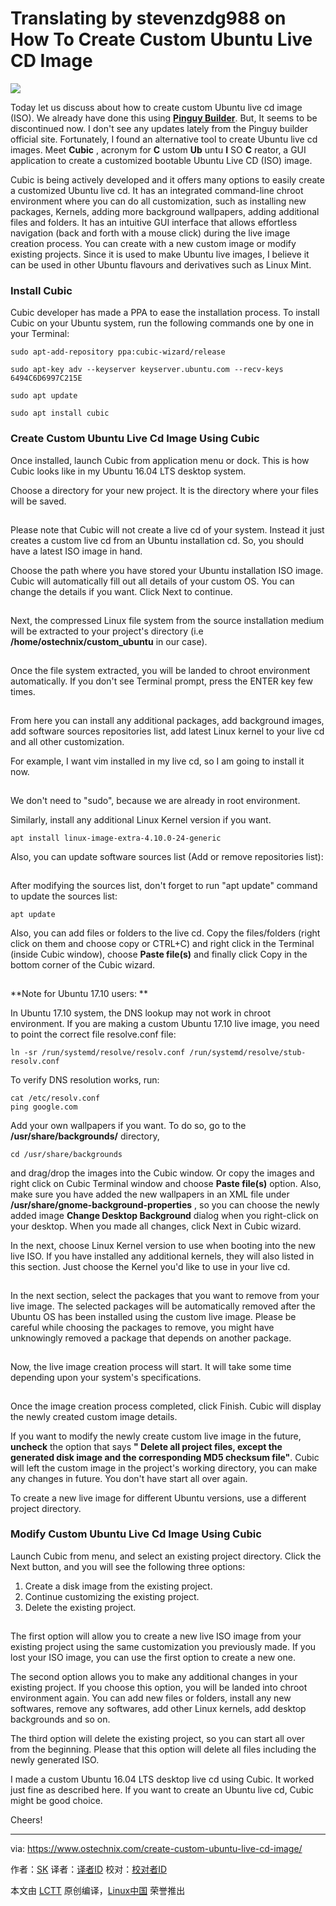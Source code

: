 Translating by stevenzdg988 on How To Create Custom Ubuntu Live CD Image
======
![](https://www.ostechnix.com/wp-content/uploads/2017/10/Cubic-720x340.png)

Today let us discuss about how to create custom Ubuntu live cd image (ISO). We already have done this using [**Pinguy Builder**][1]. But, It seems to be discontinued now. I don't see any updates lately from the Pinguy builder official site. Fortunately, I found an alternative tool to create Ubuntu live cd images. Meet **Cubic** , acronym for **C** ustom **Ub** untu **I** SO **C** reator, a GUI application to create a customized bootable Ubuntu Live CD (ISO) image.

Cubic is being actively developed and it offers many options to easily create a customized Ubuntu live cd. It has an integrated command-line chroot environment where you can do all customization, such as installing new packages, Kernels, adding more background wallpapers, adding additional files and folders. It has an intuitive GUI interface that allows effortless navigation (back and forth with a mouse click) during the live image creation process. You can create with a new custom image or modify existing projects. Since it is used to make Ubuntu live images, I believe it can be used in other Ubuntu flavours and derivatives such as Linux Mint.

### Install Cubic

Cubic developer has made a PPA to ease the installation process. To install Cubic on your Ubuntu system, run the following commands one by one in your Terminal:
```
sudo apt-add-repository ppa:cubic-wizard/release
```
```
sudo apt-key adv --keyserver keyserver.ubuntu.com --recv-keys 6494C6D6997C215E
```
```
sudo apt update
```
```
sudo apt install cubic
```

### Create Custom Ubuntu Live Cd Image Using Cubic

Once installed, launch Cubic from application menu or dock. This is how Cubic looks like in my Ubuntu 16.04 LTS desktop system.

Choose a directory for your new project. It is the directory where your files will be saved.

[![][2]][3]

Please note that Cubic will not create a live cd of your system. Instead it just creates a custom live cd from an Ubuntu installation cd. So, you should have a latest ISO image in hand.

Choose the path where you have stored your Ubuntu installation ISO image. Cubic will automatically fill out all details of your custom OS. You can change the details if you want. Click Next to continue.

[![][2]][4]

Next, the compressed Linux file system from the source installation medium will be extracted to your project's directory (i.e **/home/ostechnix/custom_ubuntu** in our case).

[![][2]][5]

Once the file system extracted, you will be landed to chroot environment automatically. If you don't see Terminal prompt, press the ENTER key few times.

[![][2]][6]

From here you can install any additional packages, add background images, add software sources repositories list, add latest Linux kernel to your live cd and all other customization.

For example, I want vim installed in my live cd, so I am going to install it now.

[![][2]][7]

We don't need to "sudo", because we are already in root environment.

Similarly, install any additional Linux Kernel version if you want.
```
apt install linux-image-extra-4.10.0-24-generic
```

Also, you can update software sources list (Add or remove repositories list):

[![][2]][8]

After modifying the sources list, don't forget to run "apt update" command to update the sources list:
```
apt update
```

Also, you can add files or folders to the live cd. Copy the files/folders (right click on them and choose copy or CTRL+C) and right click in the Terminal (inside Cubic window), choose **Paste file(s)** and finally click Copy in the bottom corner of the Cubic wizard.

[![][2]][9]

**Note for Ubuntu 17.10 users: **

In Ubuntu 17.10 system, the DNS lookup may not work in chroot environment. If you are making a custom Ubuntu 17.10 live image, you need to point the correct file resolve.conf file:
```
ln -sr /run/systemd/resolve/resolv.conf /run/systemd/resolve/stub-resolv.conf

```

To verify DNS resolution works, run:
```
cat /etc/resolv.conf
ping google.com
```

Add your own wallpapers if you want. To do so, go to the **/usr/share/backgrounds/** directory,
```
cd /usr/share/backgrounds
```

and drag/drop the images into the Cubic window. Or copy the images and right click on Cubic Terminal window and choose **Paste file(s)** option. Also, make sure you have added the new wallpapers in an XML file under **/usr/share/gnome-background-properties** , so you can choose the newly added image **Change Desktop Background** dialog when you right-click on your desktop. When you made all changes, click Next in Cubic wizard.

In the next, choose Linux Kernel version to use when booting into the new live ISO. If you have installed any additional kernels, they will also listed in this section. Just choose the Kernel you'd like to use in your live cd.

[![][2]][10]

In the next section, select the packages that you want to remove from your live image. The selected packages will be automatically removed after the Ubuntu OS has been installed using the custom live image. Please be careful while choosing the packages to remove, you might have unknowingly removed a package that depends on another package.

[![][2]][11]

Now, the live image creation process will start. It will take some time depending upon your system's specifications.

[![][2]][12]

Once the image creation process completed, click Finish. Cubic will display the newly created custom image details.

If you want to modify the newly create custom live image in the future, **uncheck** the option that says **" Delete all project files, except the generated disk image and the corresponding MD5 checksum file"**. Cubic will left the custom image in the project's working directory, you can make any changes in future. You don't have start all over again.

To create a new live image for different Ubuntu versions, use a different project directory.

### Modify Custom Ubuntu Live Cd Image Using Cubic

Launch Cubic from menu, and select an existing project directory. Click the Next button, and you will see the following three options:

  1. Create a disk image from the existing project.
  2. Continue customizing the existing project.
  3. Delete the existing project.



[![][2]][13]

The first option will allow you to create a new live ISO image from your existing project using the same customization you previously made. If you lost your ISO image, you can use the first option to create a new one.

The second option allows you to make any additional changes in your existing project. If you choose this option, you will be landed into chroot environment again. You can add new files or folders, install any new softwares, remove any softwares, add other Linux kernels, add desktop backgrounds and so on.

The third option will delete the existing project, so you can start all over from the beginning. Please that this option will delete all files including the newly generated ISO.

I made a custom Ubuntu 16.04 LTS desktop live cd using Cubic. It worked just fine as described here. If you want to create an Ubuntu live cd, Cubic might be good choice.

Cheers!



--------------------------------------------------------------------------------

via: https://www.ostechnix.com/create-custom-ubuntu-live-cd-image/

作者：[SK][a]
译者：[译者ID](https://github.com/译者ID)
校对：[校对者ID](https://github.com/校对者ID)

本文由 [LCTT](https://github.com/LCTT/TranslateProject) 原创编译，[Linux中国](https://linux.cn/) 荣誉推出

[a]:https://www.ostechnix.com/author/sk/
[1]:https://www.ostechnix.com/pinguy-builder-build-custom-ubuntu-os/
[2]:data:image/gif;base64,R0lGODlhAQABAIAAAAAAAP///yH5BAEAAAAALAAAAAABAAEAAAIBRAA7
[3]:http://www.ostechnix.com/wp-content/uploads/2017/10/Cubic-1.png ()
[4]:http://www.ostechnix.com/wp-content/uploads/2017/10/Cubic-2.png ()
[5]:http://www.ostechnix.com/wp-content/uploads/2017/10/Cubic-3.png ()
[6]:http://www.ostechnix.com/wp-content/uploads/2017/10/Cubic-4.png ()
[7]:http://www.ostechnix.com/wp-content/uploads/2017/10/Cubic-6.png ()
[8]:http://www.ostechnix.com/wp-content/uploads/2017/10/Cubic-5.png ()
[9]:http://www.ostechnix.com/wp-content/uploads/2017/10/Cubic-7.png ()
[10]:http://www.ostechnix.com/wp-content/uploads/2017/10/Cubic-8.png ()
[11]:http://www.ostechnix.com/wp-content/uploads/2017/10/Cubic-10-1.png ()
[12]:http://www.ostechnix.com/wp-content/uploads/2017/10/Cubic-12-1.png ()
[13]:http://www.ostechnix.com/wp-content/uploads/2017/10/Cubic-13.png ()
